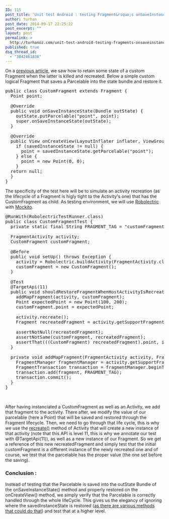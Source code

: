 ```yaml
---
ID: 115
post_title: 'Unit test Android : testing Fragment&rsquo;s onSaveInstanceState'
author: turhan
post_date: 2014-09-17 22:25:22
post_excerpt: ""
layout: post
permalink: >
  http://turhanoz.com/unit-test-android-testing-fragments-onsaveinstancestate/
published: true
dsq_thread_id:
  - "3042461836"
---
```

On a <a href="http://turhanoz.com/saving-fragment-state-on-configuration-change/">previous article</a>, we saw how to retain some state of a custom Fragment when the latter is killed and recreated. Below a simple custom logical Fragment that saves a Parcelable into the state bundle and restore it.
<pre class="lang:default decode:true ">public class CustomFragment extends Fragment {
  Point point;

  @Override
  public void onSaveInstanceState(Bundle outState) {
    outState.putParcelable("point", point);
    super.onSaveInstanceState(outState);
  }

  @Override
  public View onCreateView(LayoutInflater inflater, ViewGroup container, Bundle savedInstanceState) {
    if (savedInstanceState != null) {
      point = savedInstanceState.getParcelable("point");
    } else {
      point = new Point(0, 0);
    }
  return null;
  }
}</pre>
The specificity of the test here will be to simulate an activity recreation (as the lifecycle of a Fragment is higly tight to the
Activity's one) that has the CustomFragment as child.
As testing environment, we will use <a href="http://robolectric.org/">Robolectric</a> with <a href="https://code.google.com/p/mockito/">Mockito</a>.
<pre class="lang:java decode:true ">@RunWith(RobolectricTestRunner.class)
public class CustomFragmentTest {
  private static final String FRAGMENT_TAG = "customFragment";

  FragmentActivity activity;
  CustomFragment customFragment;

  @Before
  public void setUp() throws Exception {
    activity = Robolectric.buildActivity(FragmentActivity.class).create().start().resume().get();
    customFragment = new CustomFragment();
  }

  @Test
  @TargetApi(11)
  public void shouldRestoreFragmentWhenHostActivityIsRecreated() throws Exception {
    addMapFragment(activity, customFragment);
    Point expectedPoint = new Point(100, 200);
    customFragment.point = expectedPoint;

    activity.recreate();
    Fragment recreatedFragment = activity.getSupportFragmentManager().findFragmentByTag(FRAGMENT_TAG);

    assertNotNull(recreatedFragment);
    assertNotSame(customFragment, recreatedFragment);
    assertThat(((CustomFragment) recreatedFragment).point, is(expectedPoint));
  }

  private void addMapFragment(FragmentActivity activity, Fragment fragment) {
    FragmentManager fragmentManager = activity.getSupportFragmentManager();
    FragmentTransaction transaction = fragmentManager.beginTransaction();
    transaction.add(fragment, FRAGMENT_TAG);
    transaction.commit();
  }
}</pre>
&nbsp;

After having instanciated a CustomFragment as well as an Activity, we add that fragment to the activity.
There after, we modify the value of our parcelable (here a Point) that will be saved and restored through the Fragment lifecycle.
Then, we need to go through that life cycle, this is why we use the <a href="https://developer.android.com/reference/android/app/Activity.html#recreate()">recreate()</a> method of Activity that will create a new instance of that activity (note that this API is level 11, this is why we annotate our test with @TargetApi(11)), as well as a new instance of our Fragment.
So we get a reference of this new recreatedFragment and simply test that the initial customFragment is a different instance of the newly recreated one and of course, we test that the parcelable has the proper value (the one set before the saving).
<h3>Conclusion :</h3>
Instead of testing that the Parcelable is saved into the outState Bundle of the onSaveInstanceState() method and properly restored on the onCreateView() method, we simply verify that the Parcelable is correctly handled through the whole lifeCycle. This gives us the elegancy of ignoring where the savedInstanceState is restored (<a href="http://turhanoz.com/saving-fragment-state-on-configuration-change/">as there are various methods that could do that</a>) and test that at a higher level.